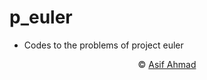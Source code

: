 # p_euler #
* Codes to the problems of project euler
<p align="center">&copy; <a href="https://github.com/apexx77">Asif Ahmad</a></p>

